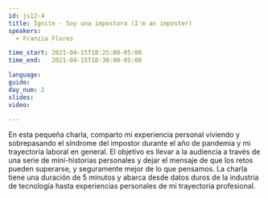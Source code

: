 ```yaml
---
id: js12-4
title: Ignite - Soy una impostora (I'm an imposter)
speakers:
  - Franzia Flores

time_start: 2021-04-15T18:25:00-05:00
time_end:   2021-04-15T18:30:00-05:00

language: 
guide:
day_num: 2
slides: 
video: 

---
```


En esta pequeña charla, comparto mi experiencia personal viviendo y sobrepasando el síndrome del impostor durante el año de pandemia y mi trayectoria laboral en general. El objetivo es llevar a la audiencia a través de una serie de mini-historias personales y dejar el mensaje de que los retos pueden superarse, y seguramente mejor de lo que pensamos. La charla tiene una duración de 5 minutos y abarca desde datos duros de la industria de tecnología hasta experiencias personales de mi trayectoria profesional.




